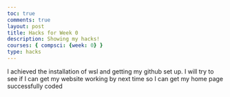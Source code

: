 ```yaml
---
toc: true
comments: true
layout: post
title: Hacks for Week 0
description: Showing my hacks!
courses: { compsci: {week: 0} }
type: hacks
---
```


I achieved the installation of wsl and getting my github set up. I will try to see if I can get my website working by next time so I can get my home page successfully coded


